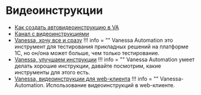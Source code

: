 # Видеоинструкции

- [Как создать автовидеоинструкцию в VA](https://pr-mex.github.io/vanessa-automation/FAQ/MakeAutoVideo/)
- [Канал с видеоинструкциями](https://www.youtube.com/channel/UC114RqHhG__1gET8pzs3AHA/videos)
- [Vanessa, хочу все и сразу](https://infostart.ru/1c/articles/1133932/)
     !!! info = ""
        Vanessa Automation это инструмент для тестирования прикладных решений на платформе 1С, но он/она может больше, чем только тестирование.
- [Vanessa, улучшаем инструкции](https://infostart.ru/1c/articles/1147009/)
     !!! info = ""
        Vanessa Automation умеет делать хорошие инструкции, давайте посмотрим, какие инструменты для этого есть.
- [Vanessa, видеоинструкции для web-клиента](https://infostart.ru/1c/articles/1243801/)
     !!! info = ""
        Vanessa-Automation. Использование видеоинструкций в web-клиенте.